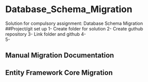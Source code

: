 # Database_Schema_Migration
Solution for compulsory assignment: Database Schema Migration
##Project/git set up
1- Create folder for solution 
2- Create guthub repository 
3- Link folder and github
4-  
5- 
 
## Manual Migration Documentation



## Entity Framework Core Migration

